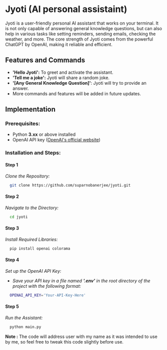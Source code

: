 
# Jyoti (AI personal assistaint)

Jyoti is a user-friendly personal AI assistant that works on your terminal. It is not only capable of answering general knowledge questions, but can also help in various tasks like setting reminders, sending emails, checking the weather, and more. The core strength of Jyoti comes from the powerful ChatGPT by OpenAI, making it reliable and efficient.
## Features and Commands

- **'Hello Jyoti':** To greet and activate the assistant.
- **'Tell me a joke':** Jyoti will share a random joke.
- **'[Any General Knowledge Question]'**: Jyoti will try to provide an answer.
- More commands and features will be added in future updates.

## Implementation

### Prerequisites:
- Python **3.xx** or above installed
- OpenAI API key ([OpenAI's official website](https://www.openai.com/))

### Installation and Steps:
#### Step 1
*Clone the Repository:*
```bash
  git clone https://github.com/suparnobanerjee/jyoti.git
```
#### Step 2
*Navigate to the Directory:*
```bash
  cd jyoti
```
#### Step 3
*Install Required Libraries:*
```bash
  pip install openai colorama
```

#### Step 4
*Set up the OpenAI API Key:*
- *Save your API key in a file named ***'.env'*** in the root directory of the project with the following format:*
```bash
  OPENAI_API_KEY='Your-API-Key-Here'
```
#### Step 5
*Run the Assistant:*
```bash
  python main.py
```
**Note :** The code will address user with my name as it was intended to use by me, so feel free to tweak this code slightly before use.


